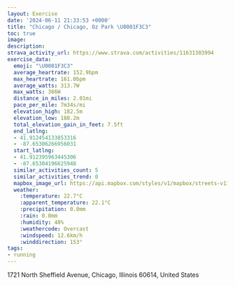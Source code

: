 ```yaml
---
layout: Exercise
date: '2024-06-11 21:33:53 +0000'
title: "Chicago / Chicago, Oz Park \U0001F3C3"
toc: true
image:
description:
strava_activity_url: https://www.strava.com/activities/11631303994
exercise_data:
  emoji: "\U0001F3C3"
  average_heartrate: 152.9bpm
  max_heartrate: 161.0bpm
  average_watts: 313.7W
  max_watts: 366W
  distance_in_miles: 2.01mi
  pace_per_mile: 7m34s/mi
  elevation_high: 182.5m
  elevation_low: 180.2m
  total_elevation_gain_in_feet: 7.5ft
  end_latlng:
  - 41.912454133853316
  - -87.65306266956031
  start_latlng:
  - 41.912395963445306
  - -87.65304196625948
  similar_activities_count: 5
  similar_activities_trend: 0
  mapbox_image_url: https://api.mapbox.com/styles/v1/mapbox/streets-v11/static/path-5+787af2-1.0(mhy~Fzl~uOCaCESIEMAq%40F%7BIFIAGEAWJiJCe%40EMYCkFJeDBCCAMAuECWEKKCsACmC%3FcBGESC%7D%40%3Fq%40Fk%40Bm%40KaDKw%40M%5BIAYDY%40ICEGDw%40AkB%40WBIHChADJDFFBVC~ABh%40Fd%40DJHHV%40nCKfBAt%40BRFBJ%40ZCvCBTLJRBpAG~QSjB%3FT%40FBDPA~HJnU),pin-s-s+e5b22e(-87.6515,41.91383),pin-s-f+89ae00(-87.65136,41.91371)/auto/800x800?access_token=pk.eyJ1Ijoiam9zaGJlY2ttYW4iLCJhIjoiY205eWR2aDd1MWZ6djJrbXc4a3M0bWZleiJ9.XiG9OWkNcZk2QzjJbxLB4A
  weather:
    :temperature: 22.7°C
    :apparent_temperature: 22.1°C
    :precipitation: 0.0mm
    :rain: 0.0mm
    :humidity: 48%
    :weathercode: Overcast
    :windspeed: 12.6km/h
    :winddirection: 153°
tags:
- running
---
```

1721 North Sheffield Avenue, Chicago, Illinois 60614, United States
